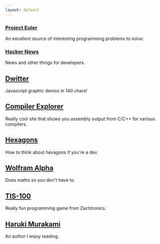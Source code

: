 ```yaml
---
layout: default
---
```


### [Project Euler](https://projecteuler.org)
An excellent source of interesting programming problems to solve.

### [Hacker News](https://news.ycombinator.com)
News and other things for developers.

## [Dwitter](https://www.dwitter.net)
Javascript graphic demos in 140 chars!

## [Compiler Explorer](https://godbolt.org)
Really cool site that shows you assembly output from C/C++ for various compilers.

## [Hexagons](https://www.redblobgames.com/grids/hexagons/)
How to think about hexagons if you're a dev.

## [Wolfram Alpha](https://www.wolframalpha.com)
Does maths so you don't have to.

## [TIS-100](http://www.zachtronics.com/tis-100/)
Really fun programming game from Zachtronics.

## [Haruki Murakami](http://www.harukimurakami.com)
An author I enjoy reading.
